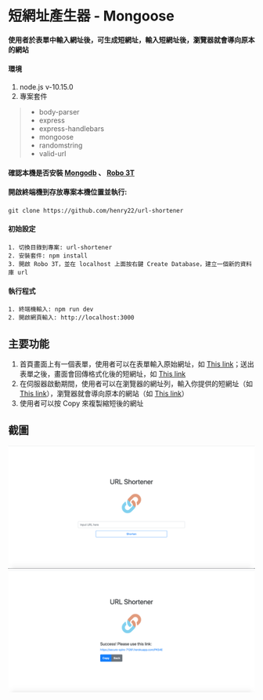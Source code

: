 # 短網址產生器 - Mongoose

#### 使用者於表單中輸入網址後，可生成短網址，輸入短網址後，瀏覽器就會導向原本的網站

#### 環境
1. node.js v-10.15.0
2. 專案套件
> - body-parser
> - express
> - express-handlebars
> - mongoose
> - randomstring
> - valid-url

#### 確認本機是否安裝 [Mongodb](https://www.mongodb.com/download-center/community) 、 [Robo 3T](https://robomongo.org/)

#### 開啟終端機到存放專案本機位置並執行:
`git clone https://github.com/henry22/url-shortener`

#### 初始設定
```
1. 切換目錄到專案: url-shortener
2. 安裝套件: npm install
3. 開啟 Robo 3T，並在 localhost 上面按右鍵 Create Database，建立一個新的資料庫 url
```

#### 執行程式
```
1. 終端機輸入: npm run dev
2. 開啟網頁輸入: http://localhost:3000
```

## 主要功能
1. 首頁畫面上有一個表單，使用者可以在表單輸入原始網址，如 [This link](https://www.google.com)；送出表單之後，畫面會回傳格式化後的短網址，如 [This link](https://your-project-name.herokuapp.com/6y7UP)
2. 在伺服器啟動期間，使用者可以在瀏覽器的網址列，輸入你提供的短網址（如 [This link](https://your-project-name.herokuapp.com/6y7UP)），瀏覽器就會導向原本的網站（如 [This link](https://www.google.com)）
3. 使用者可以按 Copy 來複製縮短後的網址

## 截圖
![image](./public/img/URL_Shortener.png)
![image](./public/img/copy_shorten_url.png)
